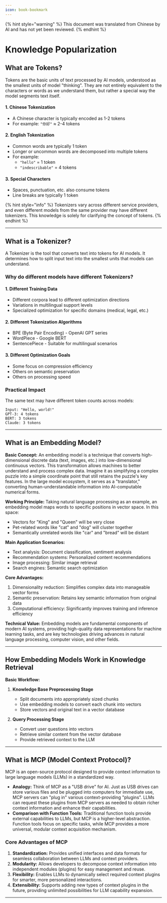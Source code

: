 ```yaml
---
icon: book-bookmark
---
```


{% hint style="warning" %}
This document was translated from Chinese by AI and has not yet been reviewed.
{% endhint %}

# Knowledge Popularization

## What are Tokens?

Tokens are the basic units of text processed by AI models, understood as the smallest units of model "thinking". They are not entirely equivalent to the characters or words as we understand them, but rather a special way the model segments text itself.

#### 1. Chinese Tokenization
* A Chinese character is typically encoded as 1-2 tokens
* For example: `"你好"` ≈ 2-4 tokens

#### 2. English Tokenization
* Common words are typically 1 token
* Longer or uncommon words are decomposed into multiple tokens
* For example:
  * `"hello"` = 1 token
  * `"indescribable"` = 4 tokens

#### 3. Special Characters
* Spaces, punctuation, etc. also consume tokens
* Line breaks are typically 1 token

{% hint style="info" %}
Tokenizers vary across different service providers, and even different models from the same provider may have different tokenizers. This knowledge is solely for clarifying the concept of tokens.
{% endhint %}

***

## What is a Tokenizer?

A Tokenizer is the tool that converts text into tokens for AI models. It determines how to split input text into the smallest units that models can understand.

### Why do different models have different Tokenizers?

#### 1. Different Training Data
* Different corpora lead to different optimization directions
* Variations in multilingual support levels
* Specialized optimization for specific domains (medical, legal, etc.)

#### 2. Different Tokenization Algorithms
* BPE (Byte Pair Encoding) - OpenAI GPT series
* WordPiece - Google BERT
* SentencePiece - Suitable for multilingual scenarios

#### 3. Different Optimization Goals
* Some focus on compression efficiency
* Others on semantic preservation
* Others on processing speed

### Practical Impact
The same text may have different token counts across models:
```
Input: "Hello, world!"
GPT-3: 4 tokens
BERT: 3 tokens
Claude: 3 tokens
```

***

## What is an Embedding Model?

**Basic Concept:** An embedding model is a technique that converts high-dimensional discrete data (text, images, etc.) into low-dimensional continuous vectors. This transformation allows machines to better understand and process complex data. Imagine it as simplifying a complex puzzle into a simple coordinate point that still retains the puzzle's key features. In the large model ecosystem, it serves as a "translator," converting human-understandable information into AI-computable numerical forms.

**Working Principle:** Taking natural language processing as an example, an embedding model maps words to specific positions in vector space. In this space:
* Vectors for "King" and "Queen" will be very close
* Pet-related words like "cat" and "dog" will cluster together
* Semantically unrelated words like "car" and "bread" will be distant

**Main Application Scenarios:**
* Text analysis: Document classification, sentiment analysis
* Recommendation systems: Personalized content recommendations
* Image processing: Similar image retrieval
* Search engines: Semantic search optimization

**Core Advantages:**
1. Dimensionality reduction: Simplifies complex data into manageable vector forms
2. Semantic preservation: Retains key semantic information from original data
3. Computational efficiency: Significantly improves training and inference efficiency

**Technical Value:** Embedding models are fundamental components of modern AI systems, providing high-quality data representations for machine learning tasks, and are key technologies driving advances in natural language processing, computer vision, and other fields.

***

## How Embedding Models Work in Knowledge Retrieval

**Basic Workflow:**
1. **Knowledge Base Preprocessing Stage**
   * Split documents into appropriately sized chunks
   * Use embedding models to convert each chunk into vectors
   * Store vectors and original text in a vector database

2. **Query Processing Stage**
   * Convert user questions into vectors
   * Retrieve similar content from the vector database
   * Provide retrieved context to the LLM

***

## What is MCP (Model Context Protocol)?

MCP is an open-source protocol designed to provide context information to large language models (LLMs) in a standardized way.

* **Analogy:** Think of MCP as a "USB drive" for AI. Just as USB drives can store various files and be plugged into computers for immediate use, MCP servers can "plug in" various context-providing "plugins". LLMs can request these plugins from MCP servers as needed to obtain richer context information and enhance their capabilities.
* **Comparison with Function Tools:** Traditional function tools provide external capabilities to LLMs, but MCP is a higher-level abstraction. Function tools focus on specific tasks, while MCP provides a more universal, modular context acquisition mechanism.

### Core Advantages of MCP
1. **Standardization:** Provides unified interfaces and data formats for seamless collaboration between LLMs and context providers.
2. **Modularity:** Allows developers to decompose context information into independent modules (plugins) for easy management and reuse.
3. **Flexibility:** Enables LLMs to dynamically select required context plugins for smarter, more personalized interactions.
4. **Extensibility:** Supports adding new types of context plugins in the future, providing unlimited possibilities for LLM capability expansion.

***